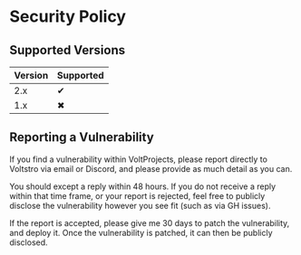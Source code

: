 # Security Policy

## Supported Versions

| Version | Supported          |
| ------- | ------------------ |
| 2.x     | ✔                  |
| 1.x     | ✖                  |

## Reporting a Vulnerability

If you find a vulnerability within VoltProjects, please report directly to Voltstro via email or Discord, and please provide as much detail as you can.

You should except a reply within 48 hours. If you do not receive a reply within that time frame, or your report is rejected, feel free to publicly disclose the vulnerability however you see fit (such as via GH issues).

If the report is accepted, please give me 30 days to patch the vulnerability, and deploy it. Once the vulnerability is patched, it can then be publicly disclosed.
